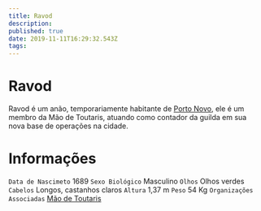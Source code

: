 ```yaml
---
title: Ravod
description: 
published: true
date: 2019-11-11T16:29:32.543Z
tags: 
---
```


<!-- SUBTITLE: Visão geral sobre Ravod -->

# Ravod
Ravod é um anão, temporariamente habitante de [Porto Novo](http://localhost/lugares/plano-material/drafeon/sudeste-de-drafeon/porto-novo#porto-novo), ele é um membro da Mão de Toutaris, atuando como contador da guilda em sua nova base de operações na cidade.

# Informações
`Data de Nascimeto` 1689 
`Sexo Biológico` Masculino
`Olhos` Olhos verdes
`Cabelos` Longos, castanhos claros
`Altura` 1,37 m
`Peso` 54 Kg
`Organizações Associadas` [Mão de Toutaris](http://localhost/faccoes/faccoes-independentes/mao-de-toutaris#mao-de-toutaris)

